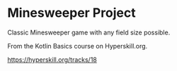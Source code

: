 # Minesweeper Project

Classic Minesweeper game with any field size possible.

From the Kotlin Basics course on Hyperskill.org.

https://hyperskill.org/tracks/18
